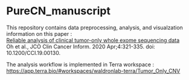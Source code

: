 # PureCN_manuscript

This repository contains data preprocessing, analysis, and visualzation information on this paper :   
[Reliable analysis of clinical tumor-only whole exome sequencing data](https://ascopubs.org/doi/10.1200/CCI.19.00130)     
Oh et al., JCO Clin Cancer Inform. 2020 Apr;4:321-335. doi: 10.1200/CCI.19.00130.

The analysis workflow is implemented in Terra workspace :     
https://app.terra.bio/#workspaces/waldronlab-terra/Tumor_Only_CNV
